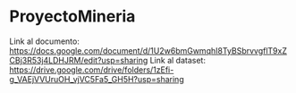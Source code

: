 # ProyectoMineria

Link al documento: https://docs.google.com/document/d/1U2w6bmGwmqhI8TyBSbrvvgflT9xZCBj3R53j4LDHJRM/edit?usp=sharing
Link al dataset: https://drive.google.com/drive/folders/1zEfi-g_VAEjVVUruOH_vjVC5Fa5_GH5H?usp=sharing
